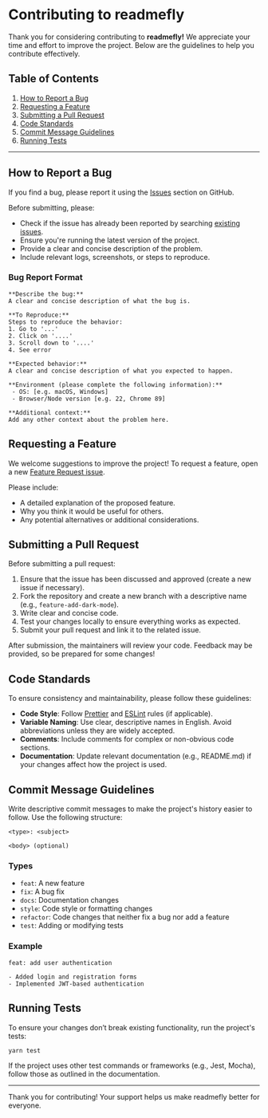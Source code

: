 # Contributing to readmefly

Thank you for considering contributing to **readmefly!** We appreciate your time and effort to improve the project. Below are the guidelines to help you contribute effectively.

## Table of Contents

1. [How to Report a Bug](#how-to-report-a-bug)
2. [Requesting a Feature](#requesting-a-feature)
3. [Submitting a Pull Request](#submitting-a-pull-request)
4. [Code Standards](#code-standards)
5. [Commit Message Guidelines](#commit-message-guidelines)
6. [Running Tests](#running-tests)

---

## How to Report a Bug

If you find a bug, please report it using the [Issues](https://github.com/lucashthiele/readmefly/issues) section on GitHub.

Before submitting, please:

- Check if the issue has already been reported by searching [existing issues](https://github.com/lucashthiele/readmefly/issues?q=is%3Aissue).
- Ensure you're running the latest version of the project.
- Provide a clear and concise description of the problem.
- Include relevant logs, screenshots, or steps to reproduce.

### Bug Report Format

```
**Describe the bug:**
A clear and concise description of what the bug is.

**To Reproduce:**
Steps to reproduce the behavior:
1. Go to '...'
2. Click on '....'
3. Scroll down to '....'
4. See error

**Expected behavior:**
A clear and concise description of what you expected to happen.

**Environment (please complete the following information):**
 - OS: [e.g. macOS, Windows]
 - Browser/Node version [e.g. 22, Chrome 89]

**Additional context:**
Add any other context about the problem here.
```

## Requesting a Feature

We welcome suggestions to improve the project! To request a feature, open a new [Feature Request issue](https://github.com/lucashthiele/readmefly/issues/new).

Please include:

- A detailed explanation of the proposed feature.
- Why you think it would be useful for others.
- Any potential alternatives or additional considerations.

## Submitting a Pull Request

Before submitting a pull request:

1. Ensure that the issue has been discussed and approved (create a new issue if necessary).
2. Fork the repository and create a new branch with a descriptive name (e.g., `feature-add-dark-mode`).
3. Write clear and concise code.
4. Test your changes locally to ensure everything works as expected.
5. Submit your pull request and link it to the related issue.

After submission, the maintainers will review your code. Feedback may be provided, so be prepared for some changes!

## Code Standards

To ensure consistency and maintainability, please follow these guidelines:

- **Code Style**: Follow [Prettier](https://prettier.io/) and [ESLint](https://eslint.org/) rules (if applicable).
- **Variable Naming**: Use clear, descriptive names in English. Avoid abbreviations unless they are widely accepted.
- **Comments**: Include comments for complex or non-obvious code sections.
- **Documentation**: Update relevant documentation (e.g., README.md) if your changes affect how the project is used.

## Commit Message Guidelines

Write descriptive commit messages to make the project's history easier to follow. Use the following structure:

```
<type>: <subject>

<body> (optional)
```

### Types

- `feat`: A new feature
- `fix`: A bug fix
- `docs`: Documentation changes
- `style`: Code style or formatting changes
- `refactor`: Code changes that neither fix a bug nor add a feature
- `test`: Adding or modifying tests

### Example

```
feat: add user authentication

- Added login and registration forms
- Implemented JWT-based authentication
```

## Running Tests

To ensure your changes don’t break existing functionality, run the project's tests:

```
yarn test
```

If the project uses other test commands or frameworks (e.g., Jest, Mocha), follow those as outlined in the documentation.

---

Thank you for contributing! Your support helps us make readmefly better for everyone.
